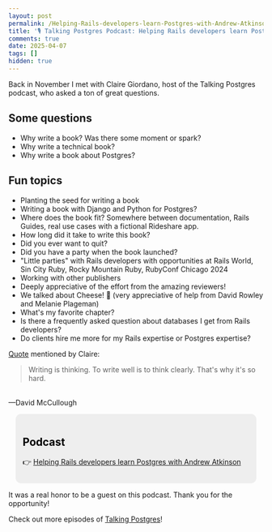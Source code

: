 ```yaml
---
layout: post
permalink: /Helping-Rails-developers-learn-Postgres-with-Andrew-Atkinson
title: '🎙️ Talking Postgres Podcast: Helping Rails developers learn Postgres with Andrew Atkinson'
comments: true
date: 2025-04-07
tags: []
hidden: true
---
```


Back in November I met with Claire Giordano, host of the Talking Postgres podcast, who asked a ton of great questions.

## Some questions
- Why write a book? Was there some moment or spark?
- Why write a technical book?
- Why write a book about Postgres?

## Fun topics
- Planting the seed for writing a book
- Writing a book with Django and Python for Postgres?
- Where does the book fit? Somewhere between documentation, Rails Guides, real use cases with a fictional Rideshare app.
- How long did it take to write this book?
- Did you ever want to quit?
- Did you have a party when the book launched?
- "Little parties" with Rails developers with opportunities at Rails World, Sin City Ruby, Rocky Mountain Ruby, RubyConf Chicago 2024
- Working with other publishers
- Deeply appreciative of the effort from the amazing reviewers!
- We talked about Cheese! 🧀 (very appreciative of help from David Rowley and Melanie Plageman)
- What's my favorite chapter?
- Is there a frequently asked question about databases I get from Rails developers?
- Do clients hire me more for my Rails expertise or Postgres expertise?

[Quote](https://www.goodreads.com/quotes/320581) mentioned by Claire:

> Writing is thinking. To write well is to think clearly. That's why it's so hard.
<br/>
—David McCullough

<!-- Callout box -->
<section>
<div style="border-radius:0.8em;background-color:#eee;padding:1em;margin:1em;color:#000;">
<h2>Podcast</h2>
<p>👉 <a href="https://talkingpostgres.com/episodes/helping-rails-developers-learn-postgres-with-andrew-atkinson/transcript">Helping Rails developers learn Postgres with Andrew Atkinson</a></p>
</div>
</section>

It was a real honor to be a guest on this podcast. Thank you for the opportunity!

Check out more episodes of [Talking Postgres](https://talkingpostgres.com)!
